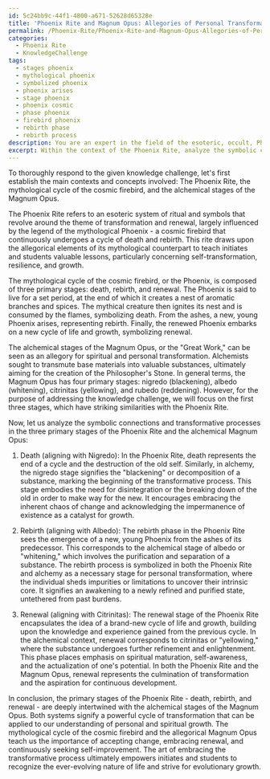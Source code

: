 ```yaml
---
id: 5c24bb9c-44f1-4800-a671-52628d65328e
title: 'Phoenix Rite and Magnum Opus: Allegories of Personal Transformation'
permalink: /Phoenix-Rite/Phoenix-Rite-and-Magnum-Opus-Allegories-of-Personal-Transformation/
categories:
  - Phoenix Rite
  - KnowledgeChallenge
tags:
  - stages phoenix
  - mythological phoenix
  - symbolized phoenix
  - phoenix arises
  - stage phoenix
  - phoenix cosmic
  - phase phoenix
  - firebird phoenix
  - rebirth phase
  - rebirth process
description: You are an expert in the field of the esoteric, occult, Phoenix Rite and Education. You are a writer of tests, challenges, books and deep knowledge on Phoenix Rite for initiates and students to gain deep insights and understanding from. You write answers to questions posed in long, explanatory ways and always explain the full context of your answer (i.e., related concepts, formulas, examples, or history), as well as the step-by-step thinking process you take to answer the challenges. Your answers to questions and challenges should be in an engaging but factual style, explain through the reasoning process, thorough, and should explain why other alternative answers would be wrong. Summarize the key themes, ideas, and conclusions at the end.
excerpt: Within the context of the Phoenix Rite, analyze the symbolic connections and transformative processes for the three primary stages (death, rebirth, and renewal) while highlighting the parallels between the mythological cycle of the cosmic firebird and the alchemical stages of the Magnum Opus.
---
```

To thoroughly respond to the given knowledge challenge, let's first establish the main contexts and concepts involved: The Phoenix Rite, the mythological cycle of the cosmic firebird, and the alchemical stages of the Magnum Opus.

The Phoenix Rite refers to an esoteric system of ritual and symbols that revolve around the theme of transformation and renewal, largely influenced by the legend of the mythological Phoenix - a cosmic firebird that continuously undergoes a cycle of death and rebirth. This rite draws upon the allegorical elements of its mythological counterpart to teach initiates and students valuable lessons, particularly concerning self-transformation, resilience, and growth.

The mythological cycle of the cosmic firebird, or the Phoenix, is composed of three primary stages: death, rebirth, and renewal. The Phoenix is said to live for a set period, at the end of which it creates a nest of aromatic branches and spices. The mythical creature then ignites its nest and is consumed by the flames, symbolizing death. From the ashes, a new, young Phoenix arises, representing rebirth. Finally, the renewed Phoenix embarks on a new cycle of life and growth, symbolizing renewal.

The alchemical stages of the Magnum Opus, or the "Great Work," can be seen as an allegory for spiritual and personal transformation. Alchemists sought to transmute base materials into valuable substances, ultimately aiming for the creation of the Philosopher's Stone. In general terms, the Magnum Opus has four primary stages: nigredo (blackening), albedo (whitening), citrinitas (yellowing), and rubedo (reddening). However, for the purpose of addressing the knowledge challenge, we will focus on the first three stages, which have striking similarities with the Phoenix Rite.

Now, let us analyze the symbolic connections and transformative processes in the three primary stages of the Phoenix Rite and the alchemical Magnum Opus:

1. Death (aligning with Nigredo): In the Phoenix Rite, death represents the end of a cycle and the destruction of the old self. Similarly, in alchemy, the nigredo stage signifies the "blackening" or decomposition of a substance, marking the beginning of the transformative process. This stage embodies the need for disintegration or the breaking down of the old in order to make way for the new. It encourages embracing the inherent chaos of change and acknowledging the impermanence of existence as a catalyst for growth.

2. Rebirth (aligning with Albedo): The rebirth phase in the Phoenix Rite sees the emergence of a new, young Phoenix from the ashes of its predecessor. This corresponds to the alchemical stage of albedo or "whitening," which involves the purification and separation of a substance. The rebirth process is symbolized in both the Phoenix Rite and alchemy as a necessary stage for personal transformation, where the individual sheds impurities or limitations to uncover their intrinsic core. It signifies an awakening to a newly refined and purified state, untethered from past burdens.

3. Renewal (aligning with Citrinitas): The renewal stage of the Phoenix Rite encapsulates the idea of a brand-new cycle of life and growth, building upon the knowledge and experience gained from the previous cycle. In the alchemical context, renewal corresponds to citrinitas or "yellowing," where the substance undergoes further refinement and enlightenment. This phase places emphasis on spiritual maturation, self-awareness, and the actualization of one's potential. In both the Phoenix Rite and the Magnum Opus, renewal represents the culmination of transformation and the aspiration for continuous development.

In conclusion, the primary stages of the Phoenix Rite - death, rebirth, and renewal - are deeply intertwined with the alchemical stages of the Magnum Opus. Both systems signify a powerful cycle of transformation that can be applied to our understanding of personal and spiritual growth. The mythological cycle of the cosmic firebird and the allegorical Magnum Opus teach us the importance of accepting change, embracing renewal, and continuously seeking self-improvement. The art of embracing the transformative process ultimately empowers initiates and students to recognize the ever-evolving nature of life and strive for evolutionary growth.

